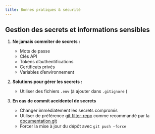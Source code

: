 ```yaml
---
title: Bonnes pratiques & sécurité
---
```

## Gestion des secrets et informations sensibles
1. **Ne jamais commiter de secrets :**
   - Mots de passe
   - Clés API
   - Tokens d’authentifications
   - Certificats privés
   - Variables d’environnement

2. **Solutions pour gérer les secrets :**
   - Utiliser des fichiers `.env` (à ajouter dans `.gitignore` )

3. **En cas de commit accidentel de secrets**
   - Changer immédiatement les secrets compromis
   - Utiliser de préférence [git filter-repo](https://github.com/newren/git-filter-repo/) comme recommandé par la [documentation git](https://git-scm.com/docs/git-filter-branch)
   - Forcer la mise à jour du dépôt avec `git push –force`

